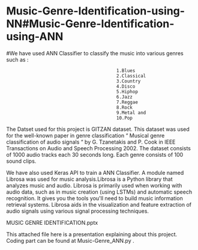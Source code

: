 # Music-Genre-Identification-using-NN#Music-Genre-Identification-using-ANN

#We have used ANN Classifier to classify the music into various genres such as :

                                             1.Blues
                                             2.Classical
                                             3.Country
                                             4.Disco
                                             5.Hiphop
                                             6.Jazz
                                             7.Reggae
                                             8.Rock
                                             9.Metal and
                                             10.Pop
The Datset used for this project is GITZAN dataset. This dataset was used for the well-known paper in genre classification “ Musical genre classification of audio signals “ by G. Tzanetakis and P. Cook in IEEE Transactions on Audio and Speech Processing 2002. The dataset consists of 1000 audio tracks each 30 seconds long. Each genre consists of 100 sound clips.

We have also used Keras API to train a ANN Classifier. A module named Librosa was used for music analysis.Librosa is a Python library that analyzes music and audio. Librosa is primarily used when working with audio data, such as in music creation (using LSTMs) and automatic speech recognition. It gives you the tools you'll need to build music information retrieval systems. Librosa aids in the visualization and feature extraction of audio signals using various signal processing techniques.

MUSIC GENRE IDENTIFICATION.pptx

This attached file here is a presentation explaining about this project. Coding part can be found at Music-Genre_ANN.py .
